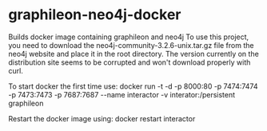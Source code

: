 # graphileon-neo4j-docker

Builds docker image containing graphileon and neo4j
To use this project, you need to download the neo4j-community-3.2.6-unix.tar.gz file from the neo4j website
and place it in the root directory.  The version currently on the distribution site seems to be corrupted and
won't download properly with curl.

To start docker the first time use:
docker run -t -d -p 8000:80 -p 7474:7474 -p 7473:7473 -p 7687:7687 --name interactor -v interator:/persistent graphileon

Restart the docker image using:
docker restart interactor